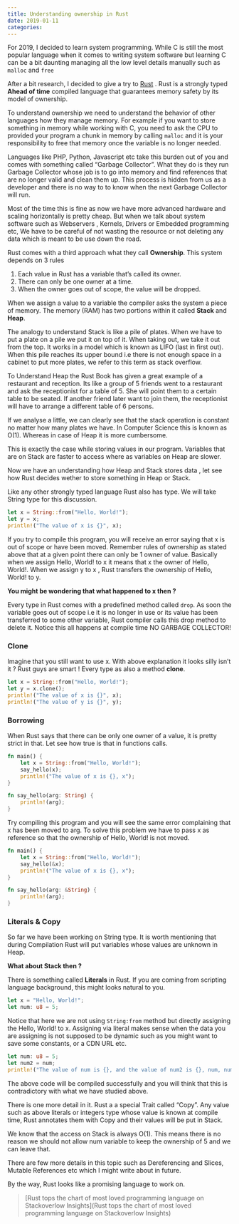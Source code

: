 ```yaml
---
title: Understanding ownership in Rust
date: 2019-01-11
categories:
---
```


For 2019, I decided to learn system programming. While C is still the most popular language when it comes to writing system software but learning C can be a bit daunting managing all the low level details manually such as `malloc` and `free`

After a bit research, I decided to give a try to [Rust](https://www.rust-lang.org/) . Rust is a strongly typed **Ahead of time** compiled language that guarantees memory safety by its model of ownership.

To understand ownership we need to understand the behavior of other languages how they manage memory. For example if you want to store something in memory while working with C, you need to ask the CPU to provided your program a chunk in memory by calling `malloc` and it is your responsibility to free that memory once the variable is no longer needed.

Languages like PHP, Python, Javascript etc take this burden out of you and comes with something called “Garbage Collector”. What they do is they run Garbage Collector whose job is to go into memory and find references that are no longer valid and clean them up. This process is hidden from us as a developer and there is no way to to know when the next Garbage Collector will run.

Most of the time this is fine as now we have more advanced hardware and scaling horizontally is pretty cheap. But when we talk about system software such as Webservers , Kernels, Drivers or Embedded programming etc, We have to be careful of not wasting the resource or not deleting any data which is meant to be use down the road.

Rust comes with a third approach what they call **Ownership**. This system depends on 3 rules

1. Each value in Rust has a variable that’s called its owner.
2. There can only be one owner at a time.
3. When the owner goes out of scope, the value will be dropped.

When we assign a value to a variable the compiler asks the system a piece of memory. The memory (RAM) has two portions within it called **Stack** and **Heap**.

The analogy to understand Stack is like a pile of plates. When we have to put a plate on a pile we put it on top of it. When taking out, we take it out from the top. It works in a model which is known as LIFO (last in first out). When this pile reaches its upper bound i.e there is not enough space in a cabinet to put more plates, we refer to this term as stack overflow.

To Understand Heap the Rust Book has given a great example of a restaurant and reception. Its like a group of 5 friends went to a restaurant and ask the receptionist for a table of 5. She will point them to a certain table to be seated. If another friend later want to join them, the receptionist will have to arrange a different table of 6 persons.

If we analyse a little, we can clearly see that the stack operation is constant no matter how many plates we have. In Computer Science this is known as O(1). Whereas in case of Heap it is more cumbersome.

This is exactly the case while storing values in our program. Variables that are on Stack are faster to access where as variables on Heap are slower.

Now we have an understanding how Heap and Stack stores data , let see how Rust decides wether to store something in Heap or Stack.

Like any other strongly typed language Rust also has type. We will take String type for this discussion.

```rust
let x = String::from("Hello, World!");
let y = x;
println!("The value of x is {}", x);
```

If you try to compile this program, you will receive an error saying that x is out of scope or have been moved. Remember rules of ownership as stated above that at a given point there can only be 1 owner of value. Basically when we assign Hello, World! to x it means that x the owner of Hello, World!. When we assign y to x , Rust transfers the ownership of Hello, World! to y.

**You might be wondering that what happened to x then ?**

Every type in Rust comes with a predefined method called `drop`. As soon the variable goes out of scope i.e it is no longer in use or its value has been transferred to some other variable, Rust compiler calls this drop method to delete it. Notice this all happens at compile time NO GARBAGE COLLECTOR!

### Clone

Imagine that you still want to use x. With above explanation it looks silly isn’t it ? Rust guys are smart ! Every type as also a method **clone**.

```rust
let x = String::from("Hello, World!");
let y = x.clone();
println!("The value of x is {}", x);
println!("The value of y is {}", y);
```

### Borrowing

When Rust says that there can be only one owner of a value, it is pretty strict in that. Let see how true is that in functions calls.

```rust
fn main() {
    let x = String::from("Hello, World!");
    say_hello(x);
    println!("The value of x is {}, x");
}

fn say_hello(arg: String) {
    println!(arg);
}
```

Try compiling this program and you will see the same error complaining that x has been moved to arg. To solve this problem we have to pass x as reference so that the ownership of Hello, World! is not moved.

```rust
fn main() {
    let x = String::from("Hello, World!");
    say_hello(&x);
    println!("The value of x is {}, x");
}

fn say_hello(arg: &String) {
    println!(arg);
}
```

### Literals & Copy

So far we have been working on String type. It is worth mentioning that during Compilation Rust will put variables whose values are unknown in Heap.

**What about Stack then ?**

There is something called **Literals** in Rust. If you are coming from scripting language background, this might looks natural to you.

```rust
let x = "Hello, World!";
let num: u8 = 5;
```

Notice that here we are not using `String:from` method but directly assigning the Hello, World! to x. Assigning via literal makes sense when the data you are assigning is not supposed to be dynamic such as you might want to save some constants, or a CDN URL etc.

```rust
let num: u8 = 5;
let num2 = num;
println!("The value of num is {}, and the value of num2 is {}, num, num2);
```

The above code will be compiled successfully and you will think that this is contradictory with what we have studied above.

There is one more detail in it. Rust a a special Trait called “Copy”. Any value such as above literals or integers type whose value is known at compile time, Rust annotates them with Copy and their values will be put in Stack.

We know that the access on Stack is always O(1). This means there is no reason we should not allow num variable to keep the ownership of 5 and we can leave that.

There are few more details in this topic such as Dereferencing and Slices, Mutable References etc which I might write about in future.

By the way, Rust looks like a promising language to work on.

> [Rust tops the chart of most loved programming language on Stackoverlow Insights](Rust tops the chart of most loved programming language on Stackoverlow Insights)
